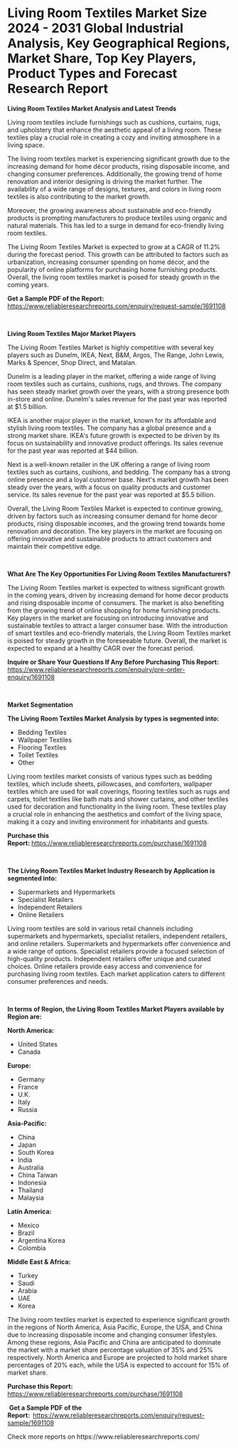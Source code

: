 <p><h1>Living Room Textiles Market Size 2024 - 2031 Global Industrial Analysis, Key Geographical Regions, Market Share, Top Key Players, Product Types and Forecast Research Report</h1></p><p><strong>Living Room Textiles Market Analysis and Latest Trends</strong></p>
<p><p>Living room textiles include furnishings such as cushions, curtains, rugs, and upholstery that enhance the aesthetic appeal of a living room. These textiles play a crucial role in creating a cozy and inviting atmosphere in a living space.</p><p>The living room textiles market is experiencing significant growth due to the increasing demand for home décor products, rising disposable income, and changing consumer preferences. Additionally, the growing trend of home renovation and interior designing is driving the market further. The availability of a wide range of designs, textures, and colors in living room textiles is also contributing to the market growth.</p><p>Moreover, the growing awareness about sustainable and eco-friendly products is prompting manufacturers to produce textiles using organic and natural materials. This has led to a surge in demand for eco-friendly living room textiles.</p><p>The Living Room Textiles Market is expected to grow at a CAGR of 11.2% during the forecast period. This growth can be attributed to factors such as urbanization, increasing consumer spending on home décor, and the popularity of online platforms for purchasing home furnishing products. Overall, the living room textiles market is poised for steady growth in the coming years.</p></p>
<p><strong>Get a Sample PDF of the Report:&nbsp;</strong> <a href="https://www.reliableresearchreports.com/enquiry/request-sample/1691108">https://www.reliableresearchreports.com/enquiry/request-sample/1691108</a></p>
<p>&nbsp;</p>
<p><strong>Living Room Textiles Major Market Players</strong></p>
<p><p>The Living Room Textiles Market is highly competitive with several key players such as Dunelm, IKEA, Next, B&M, Argos, The Range, John Lewis, Marks & Spencer, Shop Direct, and Matalan. </p><p>Dunelm is a leading player in the market, offering a wide range of living room textiles such as curtains, cushions, rugs, and throws. The company has seen steady market growth over the years, with a strong presence both in-store and online. Dunelm's sales revenue for the past year was reported at $1.5 billion.</p><p>IKEA is another major player in the market, known for its affordable and stylish living room textiles. The company has a global presence and a strong market share. IKEA's future growth is expected to be driven by its focus on sustainability and innovative product offerings. Its sales revenue for the past year was reported at $44 billion.</p><p>Next is a well-known retailer in the UK offering a range of living room textiles such as curtains, cushions, and bedding. The company has a strong online presence and a loyal customer base. Next's market growth has been steady over the years, with a focus on quality products and customer service. Its sales revenue for the past year was reported at $5.5 billion.</p><p>Overall, the Living Room Textiles Market is expected to continue growing, driven by factors such as increasing consumer demand for home decor products, rising disposable incomes, and the growing trend towards home renovation and decoration. The key players in the market are focusing on offering innovative and sustainable products to attract customers and maintain their competitive edge.</p></p>
<p>&nbsp;</p>
<p><strong>What Are The Key Opportunities For Living Room Textiles Manufacturers?</strong></p>
<p><p>The Living Room Textiles market is expected to witness significant growth in the coming years, driven by increasing demand for home decor products and rising disposable income of consumers. The market is also benefiting from the growing trend of online shopping for home furnishing products. Key players in the market are focusing on introducing innovative and sustainable textiles to attract a larger consumer base. With the introduction of smart textiles and eco-friendly materials, the Living Room Textiles market is poised for steady growth in the foreseeable future. Overall, the market is expected to expand at a healthy CAGR over the forecast period.</p></p>
<p><strong>Inquire or Share Your Questions If Any Before Purchasing This Report:</strong> <a href="https://www.reliableresearchreports.com/enquiry/pre-order-enquiry/1691108">https://www.reliableresearchreports.com/enquiry/pre-order-enquiry/1691108</a></p>
<p>&nbsp;</p>
<p><strong>Market Segmentation</strong></p>
<p><strong>The Living Room Textiles Market Analysis by types is segmented into:</strong></p>
<p><ul><li>Bedding Textiles</li><li>Wallpaper Textiles</li><li>Flooring Textiles</li><li>Toilet Textiles</li><li>Other</li></ul></p>
<p><p>Living room textiles market consists of various types such as bedding textiles, which include sheets, pillowcases, and comforters, wallpaper textiles which are used for wall coverings, flooring textiles such as rugs and carpets, toilet textiles like bath mats and shower curtains, and other textiles used for decoration and functionality in the living room. These textiles play a crucial role in enhancing the aesthetics and comfort of the living space, making it a cozy and inviting environment for inhabitants and guests.</p></p>
<p><strong>Purchase this Report:&nbsp;</strong><a href="https://www.reliableresearchreports.com/purchase/1691108">https://www.reliableresearchreports.com/purchase/1691108</a></p>
<p>&nbsp;</p>
<p><strong>The Living Room Textiles Market Industry Research by Application is segmented into:</strong></p>
<p><ul><li>Supermarkets and Hypermarkets</li><li>Specialist Retailers</li><li>Independent Retailers</li><li>Online Retailers</li></ul></p>
<p><p>Living room textiles are sold in various retail channels including supermarkets and hypermarkets, specialist retailers, independent retailers, and online retailers. Supermarkets and hypermarkets offer convenience and a wide range of options. Specialist retailers provide a focused selection of high-quality products. Independent retailers offer unique and curated choices. Online retailers provide easy access and convenience for purchasing living room textiles. Each market application caters to different consumer preferences and needs.</p></p>
<p>&nbsp;</p>
<p><strong>In terms of Region, the Living Room Textiles Market Players available by Region are:</strong></p>
<p>
    <p> <strong> North America: </strong>
        <ul>
            <li>United States</li>
            <li>Canada</li>
        </ul>
        </p> 
    <p> <strong> Europe: </strong>
        <ul>
            <li>Germany</li>
            <li>France</li>
            <li>U.K.</li>
            <li>Italy</li>
            <li>Russia</li>
        </ul>
        </p> 
    <p> <strong> Asia-Pacific: </strong>
        <ul>
            <li>China</li>
            <li>Japan</li>
            <li>South Korea</li>
            <li>India</li>
            <li>Australia</li>
            <li>China Taiwan</li>
            <li>Indonesia</li>
            <li>Thailand</li>
            <li>Malaysia</li>
        </ul>
        </p> 
    <p> <strong> Latin America: </strong>
        <ul>
            <li>Mexico</li>
            <li>Brazil</li>
            <li>Argentina Korea</li>
            <li>Colombia</li>
        </ul>
        </p> 
    <p> <strong> Middle East & Africa: </strong>
        <ul>
            <li>Turkey</li>
            <li>Saudi</li>
            <li>Arabia</li>
            <li>UAE</li>
            <li>Korea</li>
        </ul>
    </p>
    </p>
<p><p>The living room textiles market is expected to experience significant growth in the regions of North America, Asia Pacific, Europe, the USA, and China due to increasing disposable income and changing consumer lifestyles. Among these regions, Asia Pacific and China are anticipated to dominate the market with a market share percentage valuation of 35% and 25% respectively. North America and Europe are projected to hold market share percentages of 20% each, while the USA is expected to account for 15% of market share.</p></p>
<p><strong>Purchase this Report: </strong><a href="https://www.reliableresearchreports.com/purchase/1691108">https://www.reliableresearchreports.com/purchase/1691108</a></p>
<p>&nbsp;<strong>Get a Sample PDF of the Report:&nbsp;&nbsp;</strong><a href="https://www.reliableresearchreports.com/enquiry/request-sample/1691108">https://www.reliableresearchreports.com/enquiry/request-sample/1691108</a></p>
<p><strong></strong></p>
<p>Check more reports on https://www.reliableresearchreports.com/</p>
